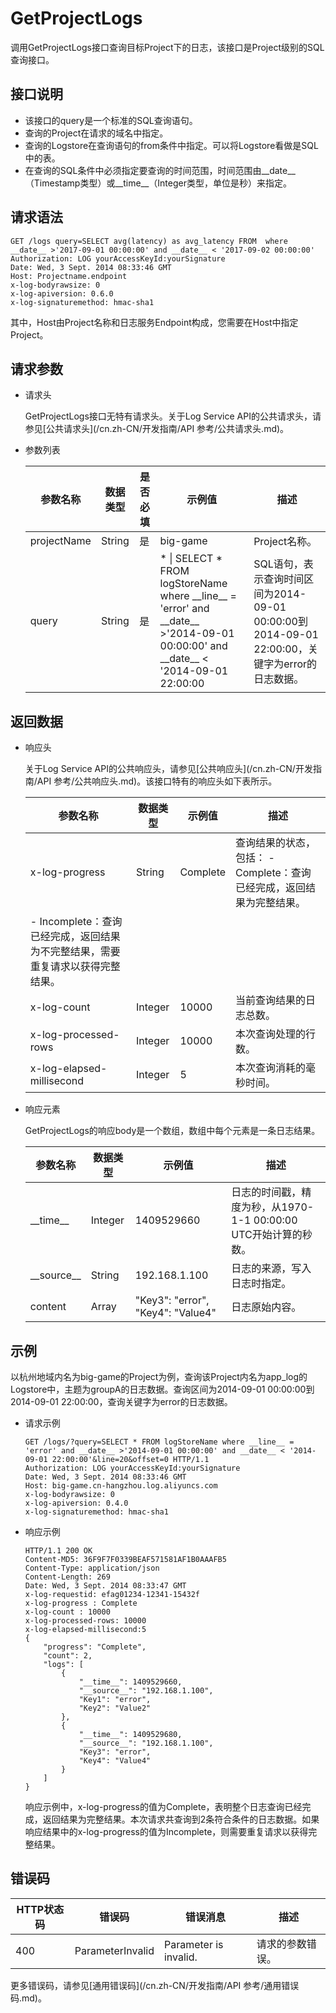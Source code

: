 # GetProjectLogs

调用GetProjectLogs接口查询目标Project下的日志，该接口是Project级别的SQL查询接口。

## 接口说明

-   该接口的query是一个标准的SQL查询语句。
-   查询的Project在请求的域名中指定。
-   查询的Logstore在查询语句的from条件中指定。可以将Logstore看做是SQL中的表。
-   在查询的SQL条件中必须指定要查询的时间范围，时间范围由\_\_date\_\_（Timestamp类型）或\_\_time\_\_（Integer类型，单位是秒）来指定。

## 请求语法

```
GET /logs query=SELECT avg(latency) as avg_latency FROM  where __date__ >'2017-09-01 00:00:00' and __date__ < '2017-09-02 00:00:00'
Authorization: LOG yourAccessKeyId:yourSignature
Date: Wed, 3 Sept. 2014 08:33:46 GMT
Host: Projectname.endpoint
x-log-bodyrawsize: 0
x-log-apiversion: 0.6.0
x-log-signaturemethod: hmac-sha1
```

其中，Host由Project名称和日志服务Endpoint构成，您需要在Host中指定Project。

## 请求参数

-   请求头

    GetProjectLogs接口无特有请求头。关于Log Service API的公共请求头，请参见[公共请求头](/cn.zh-CN/开发指南/API 参考/公共请求头.md)。

-   参数列表

    |参数名称|数据类型|是否必填|示例值|描述|
    |----|----|----|---|--|
    |projectName|String|是|big-game|Project名称。|
    |query|String|是|\* \| SELECT \* FROM logStoreName where \_\_line\_\_ = 'error' and \_\_date\_\_ \>'2014-09-01 00:00:00' and \_\_date\_\_ < '2014-09-01 22:00:00|SQL语句，表示查询时间区间为2014-09-01 00:00:00到2014-09-01 22:00:00，关键字为error的日志数据。|


## 返回数据

-   响应头

    关于Log Service API的公共响应头，请参见[公共响应头](/cn.zh-CN/开发指南/API 参考/公共响应头.md)。该接口特有的响应头如下表所示。

    |参数名称|数据类型|示例值|描述|
    |----|----|---|--|
    |x-log-progress|String|Complete|查询结果的状态，包括：    -   Complete：查询已经完成，返回结果为完整结果。
    -   Incomplete：查询已经完成，返回结果为不完整结果，需要重复请求以获得完整结果。 |
    |x-log-count|Integer|10000|当前查询结果的日志总数。|
    |x-log-processed-rows|Integer|10000|本次查询处理的行数。|
    |x-log-elapsed-millisecond|Integer|5|本次查询消耗的毫秒时间。|

-   响应元素

    GetProjectLogs的响应body是一个数组，数组中每个元素是一条日志结果。

    |参数名称|数据类型|示例值|描述|
    |----|----|---|--|
    |\_\_time\_\_|Integer|1409529660|日志的时间戳，精度为秒，从1970-1-1 00:00:00 UTC开始计算的秒数。|
    |\_\_source\_\_|String|192.168.1.100|日志的来源，写入日志时指定。|
    |content|Array|"Key3": "error", "Key4": "Value4"|日志原始内容。|


## 示例

以杭州地域内名为big-game的Project为例，查询该Project内名为app\_log的Logstore中，主题为groupA的日志数据。查询区间为2014-09-01 00:00:00到2014-09-01 22:00:00，查询关键字为error的日志数据。

-   请求示例

    ```
    GET /logs/?query=SELECT * FROM logStoreName where __line__ = 'error' and __date__ >'2014-09-01 00:00:00' and __date__ < '2014-09-01 22:00:00'&line=20&offset=0 HTTP/1.1
    Authorization: LOG yourAccessKeyId:yourSignature
    Date: Wed, 3 Sept. 2014 08:33:46 GMT
    Host: big-game.cn-hangzhou.log.aliyuncs.com
    x-log-bodyrawsize: 0
    x-log-apiversion: 0.4.0
    x-log-signaturemethod: hmac-sha1
    ```

-   响应示例

    ```
    HTTP/1.1 200 OK
    Content-MD5: 36F9F7F0339BEAF571581AF1B0AAAFB5
    Content-Type: application/json
    Content-Length: 269
    Date: Wed, 3 Sept. 2014 08:33:47 GMT
    x-log-requestid: efag01234-12341-15432f
    x-log-progress : Complete
    x-log-count : 10000
    x-log-processed-rows: 10000
    x-log-elapsed-millisecond:5
    {
        "progress": "Complete",
        "count": 2,
        "logs": [
            {
                "__time__": 1409529660,
                "__source__": "192.168.1.100",
                "Key1": "error",
                "Key2": "Value2"
            },
            {
                "__time__": 1409529680,
                "__source__": "192.168.1.100",
                "Key3": "error",
                "Key4": "Value4"
            }
        ]
    }
    ```

    响应示例中，x-log-progress的值为Complete，表明整个日志查询已经完成，返回结果为完整结果。本次请求共查询到2条符合条件的日志数据。如果响应结果中的x-log-progress的值为Incomplete，则需要重复请求以获得完整结果。


## 错误码

|HTTP状态码|错误码|错误消息|描述|
|-------|---|----|--|
|400|ParameterInvalid|Parameter is invalid.|请求的参数错误。|

更多错误码，请参见[通用错误码](/cn.zh-CN/开发指南/API 参考/通用错误码.md)。

